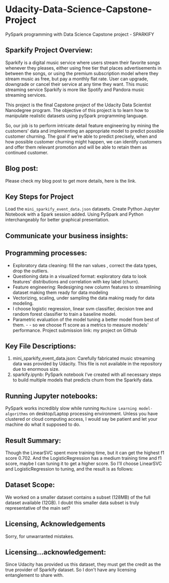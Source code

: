 # Udacity-Data-Science-Capstone-Project
PySpark programming with Data Science Capstone project - SPARKIFY

## Sparkify Project Overview:
Sparkify is a digital music service where users stream their favorite songs whenever they pleases, either using free tier that places advertisements in between the songs, or using the premium subscription model where they stream music as free, but pay a monthly flat rate. User can upgrade, downgrade or cancel their service at any time they want.  This music streaming service Sparkify is more like Spotify and Pandora music streaming services.

This project is the final Capstone project of the Udacity Data Scientist Nanodegree program. The objective of this project is to learn how to manipulate realistic datasets using  pySpark programming language. 

So, our job is to perform intricate detail feature engineering by mining the customers' data and implementing an appropriate model to predict possible customer churning. The goal if we’re able to predict precisely, when and how possible customer churning might happen, we can identify customers and offer them relevant promotion and will be able to retain them as continued customer.

## Blog post:
Please check my blog post to get more details, here is the link.

## Key Steps for Project
Load the `mini_sparkify_event_data.json` datasets.
Create Python Jupyter Notebook with a Spark session added.
Using PySpark and Python interchangeably for better graphical presentation. 

## Communicate your business insights:


## Programming processes:
- Exploratory data cleaning: fill the nan values , correct the data types, drop the outliers.
- Questioning data in a visualized format: exploratory data to look features' distributions and correlation with key label (churn).
- Feature engineering: Redesigning new column features to streamlining dataset making them ready for data modeling
- Vectorizing,  scaling, under sampling the data making ready for data modeling.
-  I choose logistic regression, linear svm classifier, decision tree and random forest classifier to train a baseline model.
- Parametric evaluation of the model tuning a better model from best of them. - - so we choose f1 score as a metrics to measure models' performance.
Project submission link: my project on Github

## Key File Descriptions:
1. mini_sparkify_event_data.json: Carefully fabricated music streaming data was provided by Udacity. This file is not available in the repository due to enormous size.
2. sparkify.ipynb:  PySpark  notebook I’ve created with all necessary steps to build multiple models that predicts churn from the Sparkify data.

## Running Jupyter notebooks:
PySpark works incredibly slow while running `Machine Learning model-algorithms` on desktop/Laptop processing environment. Unless you have clustered or cloud computing access, I would say be patient and let your machine do what it supposed to do.

## Result Summary:
Though the LinearSVC spent more training time, but it can get the highest f1 score 0.702. And the LogisticRegression has a medium training time and f1 score, maybe I can tuning it to get a higher score. So I'll choose LinearSVC and LogisticRegression to tuning, and the result is as follows:

## Dataset Scope:
We worked on a smaller dataset contains a subset (128MB) of the full dataset available (12GB). I doubt this smaller data subset is truly representative of the main set?

## Licensing, Acknowledgements

Sorry, for unwarranted mistakes.

## Licensing…acknowledgement:
Since Udacity has provided us this dataset, they must get the credit as the true provider of Sparkify dataset. So I don't have any licensing entanglement to share with.
